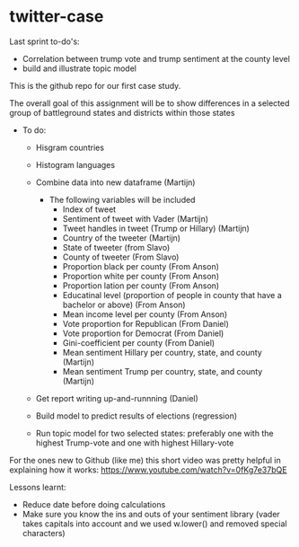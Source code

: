 # twitter-case

Last sprint to-do's:
- Correlation between trump vote and trump sentiment at the county level
- build and illustrate topic model


This is the github repo for our first case study.

The overall goal of this assignment will be to show differences in a selected group of battleground states and districts within those states

- To do:
  - Hisgram countries
  - Histogram languages
  - Combine data into new dataframe (Martijn)
    - The following variables will be included
      - Index of tweet
      - Sentiment of tweet with Vader (Martijn)
      - Tweet handles in tweet (Trump or Hillary) (Martijn)
      - Country of the tweeter (Martijn)
       - State of tweeter (from Slavo)
        - County of tweeter (From Slavo)
        - Proportion black per county (From Anson)
        - Proportion white per county (From Anson)
        - Proportion lation per county (From Anson)
        - Educatinal level (proportion of people in county that have a bachelor or above) (From Anson)
        - Mean income level per county (From Anson)
        - Vote proportion for Republican (From Daniel)
        - Vote proportion for Democrat (From Daniel)
        - Gini-coefficient per county (From Daniel)
        - Mean sentiment Hillary per country, state, and county (Martijn)
        - Mean sentiment Trump per country, state, and county (Martijn)
        
  - Get report writing up-and-runnning (Daniel)
  - Build model to predict results of elections (regression)
  - Run topic model for two selected states: preferably one with the highest Trump-vote and one with highest Hillary-vote

For the ones new to Github (like me) this short video was pretty helpful in explaining how it works: https://www.youtube.com/watch?v=0fKg7e37bQE

Lessons learnt:
  - Reduce date before doing calculations
  - Make sure you know the ins and outs of your sentiment library (vader takes capitals into account and we used w.lower() and removed special characters)

